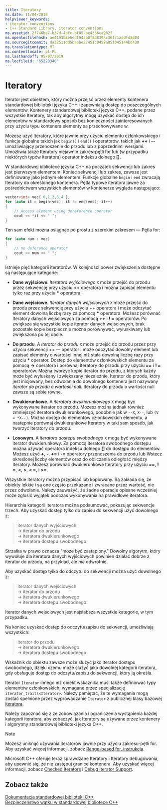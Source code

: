 ```yaml
---
title: Iteratory
ms.date: 11/04/2016
helpviewer_keywords:
- iterator conventions
- C++ Standard Library, iterator conventions
ms.assetid: 2f746be7-b37d-4bfc-bf05-be4336ca982f
ms.openlocfilehash: ae4193b8e6edf94ab0f8d839ac36fc1addfd8d04
ms.sourcegitcommit: da32511dd5baebe27451c0458a95f345144bd439
ms.translationtype: MT
ms.contentlocale: pl-PL
ms.lasthandoff: 05/07/2019
ms.locfileid: "65220340"
---
```

# <a name="iterators"></a>Iteratory

Iterator jest obiektem, który można przejść przez elementy kontenera standardowej biblioteki języka C++ i zapewniają dostęp do poszczególnych elementów. Kontenery standardowej biblioteki języka C++, podane przez wszystkie Iteratory, tak aby algorytmy mogą uzyskać dostęp do ich elementów w standardowy sposób bez konieczności zainteresowanych przy użyciu typu kontenera elementy są przechowywane w.

Możesz użyć Iteratory, które jawnie przy użyciu elementu członkowskiego i funkcje globalne takich jak `begin()` i `end()` i operatorów, takich jak **++** i **--** umożliwiający przenoszenie do przodu lub z poprzednimi wersjami. Umożliwia także Iteratory niejawnie zakres-pętli for lub (w przypadku niektórych typów iteratora) operator indeksu dolnego  **\[]**.

W standardowej bibliotece języka C++ na początek sekwencji lub zakres jest pierwszym elementem. Koniec sekwencji lub zakres, zawsze jest definiowany jako jednym elementem. Funkcje globalne `begin` i `end` zwracają Iteratory do określonego kontenera. Pętla typowe iteratora jawne za pośrednictwem wszystkich elementów w kontenerze wygląda następująco:

```cpp
vector<int> vec{ 0,1,2,3,4 };
for (auto it = begin(vec); it != end(vec); it++)
{
    // Access element using dereference operator
    cout << *it << " ";
}
```

Ten sam efekt można osiągnąć po prostu z szerokim zakresem — Pętla for:

```cpp
for (auto num : vec)
{
    // no deference operator
    cout << num << " ";
}
```

Istnieje pięć kategorii iteratorów. W kolejności power zwiększenia dostępne są następujące kategorie:

- **Dane wyjściowe**. *Iteratora wyjściowego* `X` może przejść do przodu przez sekwencję przy użyciu **++** operatora i można zapisać elementu tylko raz przy użyciu __\*__ operatora.

- **Dane wejściowe**. *Iterator danych wejściowych* `X` może przejść do przodu przez sekwencję przy użyciu ++ operatora i może odczytać element dowolną liczbę razy za pomocą **&ast;** operatora. Możesz porównać Iteratory danych wejściowych za pomocą **++** i **! =** operatorów. Po zwiększa się wszystkie kopie iterator danych wejściowych, brak pozostałe kopie bezpiecznie można porównywać, wyłuskiwany lub zwiększona po tej dacie.

- **Do przodu**. A *iterator do przodu* `X` może przejść do przodu przez przy użyciu sekwencji ++ — operator i może odczytać dowolny element lub zapisać elementy o wartości innej niż stała dowolną liczbę razy przy użyciu **&ast;** operator. Dostęp do elementów członkowskich elementu za pomocą **->** operatora i porównaj Iteratory do przodu przy użyciu **==** i **! =** operatorów. Można tworzyć kopie iterator do przodu, z których każdy może być wyłuskany i zwiększany niezależnie. Iterator do przodu, który jest inicjowany, bez odwołania do dowolnego kontenera jest nazywany *iterator do przodu o wartości null*. Iteratory do przodu o wartości null zawsze są sobie równe.

- **Dwukierunkowe**. A *iteratora dwukierunkowego* `X` mogą być wykonywane iterator do przodu. Możesz można jednak również zmniejszyć iteratora dwukierunkowego, podobnie jak w `--X`, `X--`, lub `(V = *X--)`. Można dostęp do elementów członkowskich elementu, a następnie porównaj dwukierunkowe Iteratory w taki sam sposób, jak tworzyć Iteratory do przodu.

- **Losowym**. A *iteratora dostępu swobodnego* `X` mogą być wykonywane iterator dwukierunkowy. Za pomocą iteratora swobodnego dostępu można używać operatora indeksu dolnego  **\[]** do dostępu do elementów. Możesz użyć **+**, **-**, **+=** i **-=** operatory przenoszenia do przodu lub Wstecz określonej liczby elementów oraz do obliczania odległość między Iteratory. Możesz porównać dwukierunkowe Iteratory przy użyciu **==**, **! =**, **\<**, **>**, **\< =**, i **>=**.

Wszystkie Iteratory można przypisać lub kopiowany. Są zakłada się, że obiekty lekkie i są one często przekazane i zwracane przez wartość, nie przez odwołanie. Należy zauważyć, że żadne operacje opisane wcześniej może zgłosić wyjątek podczas wykonywania na prawidłowe iteratora.

Hierarchia kategorii iteratora można podsumować, pokazując sekwencje trzech. Aby uzyskać dostęp tylko do zapisu do sekwencji użyć dowolnego z:

> iterator danych wyjściowych<br/>
> -> iterator do przodu<br/>
> -> iteratora dwukierunkowego<br/>
> -> iteratora dostępu swobodnego<br/>

Strzałka w prawo oznacza "może być zastąpiony." Dowolny algorytm, który wywołuje dla iteratora danych wyjściowych powinien działać dobrze z iterator do przodu, na przykład, ale *nie* odwrotnie.

Aby uzyskać dostęp tylko do odczytu do sekwencji można użyć dowolnego z:

> iterator danych wejściowych<br/>
> -> iterator do przodu<br/>
> -> iteratora dwukierunkowego<br/>
> -> iteratora dostępu swobodnego<br/>

Iterator danych wejściowych jest najsłabsza wszystkie kategorie, w tym przypadku.

Na koniec uzyskać dostęp do odczytu/zapisu do sekwencji, umożliwiają wszystkich:

> iterator do przodu<br/>
> -> iteratora dwukierunkowego<br/>
> -> iteratora dostępu swobodnego<br/>

Wskaźnik do obiektu zawsze może służyć jako iterator dostępu swobodnego, dzięki czemu może służyć jako dowolnej kategorii iteratora, gdy obsługuje dostęp do odczytu/zapisu do sekwencji, który ją określa.

Iterator `Iterator` innego niż obiekt wskaźnika musi także definiować typy elementów członkowskich, wymagane przez specjalizację `iterator_traits<Iterator>`. Należy pamiętać, że te wymagania mogą zostać spełnione przez wyprowadzanie `Iterator` z publicznej klasy bazowej [iteratora](../standard-library/iterator-struct.md).

Należy zapoznać się z ze zobowiązania i ograniczenia wystąpienia każdej kategorii iteratora, aby zobaczyć, jak Iteratory są używane przez kontenery i algorytmy standardowej biblioteki języka C++.

> [!NOTE]
> Możesz uniknąć używania iteratorów jawnie przy użyciu zakresu-pętli for. Aby uzyskać więcej informacji, zobacz [Range-based for, instrukcja](../cpp/range-based-for-statement-cpp.md).

Microsoft C++ oferuje teraz sprawdzane Iteratory i Iteratory debugowania, aby upewnić się, że nie zastępuj granice kontenera. Aby uzyskać więcej informacji, zobacz [Checked Iterators](../standard-library/checked-iterators.md) i [Debug Iterator Support](../standard-library/debug-iterator-support.md).

## <a name="see-also"></a>Zobacz także

[Dokumentacja standardowej biblioteki C++](../standard-library/cpp-standard-library-reference.md)<br/>
[Bezpieczeństwo wątku w standardowej bibliotece C++](../standard-library/thread-safety-in-the-cpp-standard-library.md)<br/>

